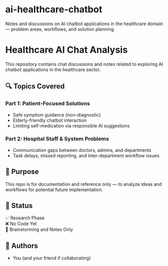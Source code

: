 # ai-healthcare-chatbot
Notes and discussions on AI chatbot applications in the healthcare domain — problem areas, workflows, and solution planning.

# Healthcare AI Chat Analysis

This repository contains chat discussions and notes related to exploring AI chatbot applications in the healthcare sector.

## 🔍 Topics Covered

### Part 1: Patient-Focused Solutions
- Safe symptom guidance (non-diagnostic)
- Elderly-friendly chatbot interaction
- Limiting self-medication via responsible AI suggestions

### Part 2: Hospital Staff & System Problems
- Communication gaps between doctors, admins, and departments
- Task delays, missed reporting, and inter-department workflow issues

## 📁 Purpose
This repo is for documentation and reference only — to analyze ideas and workflows for potential future implementation.

## 📌 Status
✅ Research Phase  
❌ No Code Yet  
🧠 Brainstorming and Notes Only

## 👥 Authors
- You (and your friend if collaborating)


